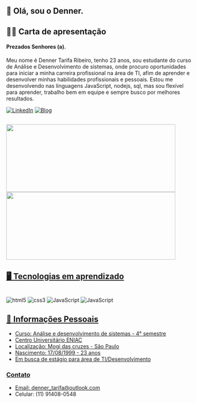 ## 👋 Olá, sou o Denner.
## 👨‍🎓 Carta de apresentação 
#### Prezados Senhores (a).

Meu nome é Denner Tarifa Ribeiro, tenho 23 anos, sou estudante do curso de Análise e Desenvolvimento de sistemas, onde procuro oportunidades para iniciar a minha carreira profissional na área de TI, afim de aprender e desenvolver minhas habilidades profissionais e pessoais. Estou me desenvolvendo nas linguagens JavaScript, nodejs, sql, mas sou flexível para aprender, trabalho bem em equipe e sempre busco por melhores resultados.

 
[![LinkedIn](https://img.shields.io/badge/LinkedIn-0077B5?style=for-the-badge&logo=linkedin&logoColor=white)](https://www.linkedin.com/feed/)
[![Blog](https://img.shields.io/website?label=BlogPessoal&style=for-the-badge&url=https://sujeitoprogramador.com/)](https://dehtarifa.github.io/Portiflio-Pessoal/)
 
##
 
<div>
  <a href="https://github.com/rafaballerini">
  <img height="180em" width="450em" src="https://github-readme-stats.vercel.app/api?username=DehTarifa&show_icons=true&theme=dark&include_all_commits=true&count_private=true"/> <br>
  <img height="180em" width="450em" src="https://github-readme-stats.vercel.app/api/top-langs/?username=DehTarifa&layout=compact&langs_count=7&theme=dark"/>
</div>
  
## 🖥️ Tecnologias em aprendizado

<div style="display: inline-block"><br>
<img aling="center" alt="html5" src="https://img.shields.io/badge/HTML5-E34F26?style=for-the-badge&logo=html5&logoColor=white">
<img aling="center" alt="css3" src="https://img.shields.io/badge/CSS3-1572B6?style=for-the-badge&logo=css3&logoColor=white">
<img aling="center" alt="JavaScript" src="https://img.shields.io/badge/JavaScript-F7DF1E?style=for-the-badge&logo=javascript&logoColor=black">
<img aling="center" alt="JavaScript" src="https://img.shields.io/badge/Node.js-43853D?style=for-the-badge&logo=node.js&logoColor=white">
</div>
  
## 📌 Informações Pessoais
  - Curso: Análise e desenvolvimento de sistemas - 4° semestre
  - Centro Universitário ENIAC
  - Localização: Mogi das cruzes - São Paulo
  - Nascimento: 17/08/1999 - 23 anos
  - Em busca de estágio para área de TI/Desenvolvimento
  
### Contato 
  - Email: denner_tarifa@outlook.com
  - Celular: (11) 91408-0548
